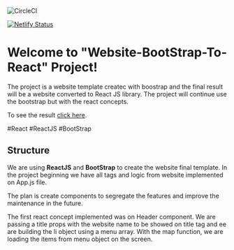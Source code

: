 ![CircleCI](https://circleci.com/gh/circleci/circleci-docs/tree/teesloane-patch-5.svg?style=svg)

[![Netlify Status](https://api.netlify.com/api/v1/badges/829cef20-2d34-46db-b74b-d67bbb7c5c02/deploy-status)](https://app.netlify.com/sites/website-template-tiago/deploys)

# Welcome to "Website-BootStrap-To-React" Project! 

The project is a website template createc with boostrap and the final result will be a website converted to React JS library. The project will continue use the bootstrap but with the react concepts.

To see the result [click here](https://website-template-tiago.netlify.app/).

#React #ReactJS #BootStrap

## Structure

We are using **ReactJS** and **BootStrap** to create the website final template. In the project beginning we have all tags and logic from website implemented on App.js file.

The plan is create components to segregate the features and improve the maintenance in the future.

The first react concept implemented was on Header component. We are passing a title props with the website name to be showed on title tag and ee are building the li object using a menu array. With the map function, we are loading the items from menu object on the screen.
